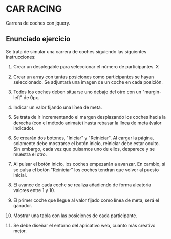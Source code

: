 # CAR RACING

Carrera de coches con jquery.

## Enunciado ejercicio

Se trata de simular una carrera de coches siguiendo las siguientes instrucciones:

1. Crear un desplegable para seleccionar el número de participantes. X

2. Crear un array con tantas posiciones como participantes se hayan seleccionado. Se adjuntará una imagen de un coche en cada posición.

3. Todos los coches deben situarse uno debajo del otro con un "margin-left" de 0px.

4. Indicar un valor fijando una línea de meta.

5. Se trata de ir incrementando el margen desplazando los coches hacia la derecha (con el método animate) hasta rebasar la línea de meta (valor indicado).

6. Se crearán dos botones, "Iniciar" y "Reiniciar". Al cargar la página, solamente debe mostrarse el botón inicio, reiniciar debe estar oculto. Sin embargo, cada vez que pulsamos uno de ellos, desparece y se muestra el otro.

7. Al pulsar el botón inicio, los coches empezarán a avanzar. En cambio, si se pulsa el botón "Reiniciar" los coches tendrán que volver al puesto inicial.

8. El avance de cada coche se realiza añadiendo de forma aleatoria valores entre 1 y 10.

9. El primer coche que llegue al valor fijado como línea de meta, será el ganador.

10. Mostrar una tabla con las posiciones de cada participante.

11. Se debe diseñar el entorno del aplicativo web, cuanto más creativo mejor.
